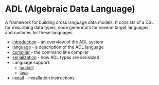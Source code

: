 ADL (Algebraic Data Language)
================================

A framework for building cross language data models. It consists of a DSL for describing data types,
code generators for several target languages, and runtimes for these languages.

* [introduction][] - an overview of the ADL system
* [language][] - a description of the ADL language
* [compiler][] - the command line compiler
* [serialization][] - how ADL types are serialized
* Language support:
    * [haskell][]
    * [java][]
* [install][] - installation instructions

[introduction]:doc/introduction.md
[language]:doc/language.md
[compiler]:doc/compiler.md
[serialization]:doc/serialization.md
[install]:doc/install.md
[haskell]:doc/backend-haskell.md
[java]:doc/backend-java.md
